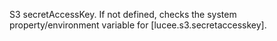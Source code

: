 S3 secretAccessKey. If not defined, checks the system property/environment variable for [lucee.s3.secretaccesskey].
